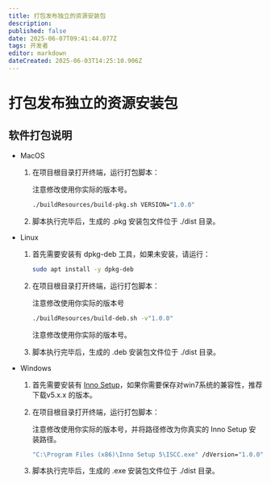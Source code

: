 ```yaml
---
title: 打包发布独立的资源安装包
description: 
published: false
date: 2025-06-07T09:41:44.077Z
tags: 开发者
editor: markdown
dateCreated: 2025-06-03T14:25:10.906Z
---
```


# 打包发布独立的资源安装包

## 软件打包说明

- MacOS

    1. 在项目根目录打开终端，运行打包脚本：

        注意修改使用你实际的版本号。
        ``` bash
        ./buildResources/build-pkg.sh VERSION="1.0.0"
        ```

    2. 脚本执行完毕后，生成的 .pkg 安装包文件位于 ./dist 目录。

- Linux

    1. 首先需要安装有 dpkg-deb 工具，如果未安装，请运行：

        ``` bash
        sudo apt install -y dpkg-deb
        ```

    2. 在项目根目录打开终端，运行打包脚本：

        注意修改使用你实际的版本号
        ``` bash
        ./buildResources/build-deb.sh -v"1.0.0"
        ```
        注意修改使用你实际的版本号。

    3. 脚本执行完毕后，生成的 .deb 安装包文件位于 ./dist 目录。

- Windows

    1. 首先需要安装有 [Inno Setup](https://jrsoftware.org/isinfo.php)，如果你需要保存对win7系统的兼容性，推荐下载v5.x.x 的版本。
    
    2. 在项目根目录打开终端，运行打包脚本：

        注意修改使用你实际的版本号，并将路径修改为你真实的 Inno Setup 安装路径。
        ``` bat
        "C:\Program Files (x86)\Inno Setup 5\ISCC.exe" /dVersion="1.0.0" "./buildResources/setup.iss"
        ```

    3. 脚本执行完毕后，生成的 .exe 安装包文件位于 ./dist 目录。
